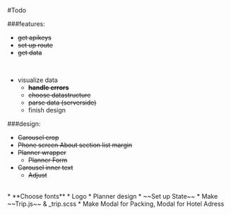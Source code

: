 #Todo

###features:
* ~~get apikeys~~
* ~~set up route~~
* ~~get data~~
<br/>

* visualize data
    * ~~**handle errors**~~
    * ~~choose datastructure~~
    * ~~parse data (serverside)~~
    * finish design


###design:
* ~~Carousel crop~~
* ~~Phone screen About section list margin~~
* ~~Planner wrapper~~
    * ~~Planner Form~~
* ~~Carousel inner text~~ 
    * ~~Adjust~~
<br/>
* **Choose fonts**
* Logo
* Planner design
    * ~~Set up State~~
    * Make ~~Trip.js~~ & _trip.scss
    * Make Modal for Packing, Modal for Hotel Adress
